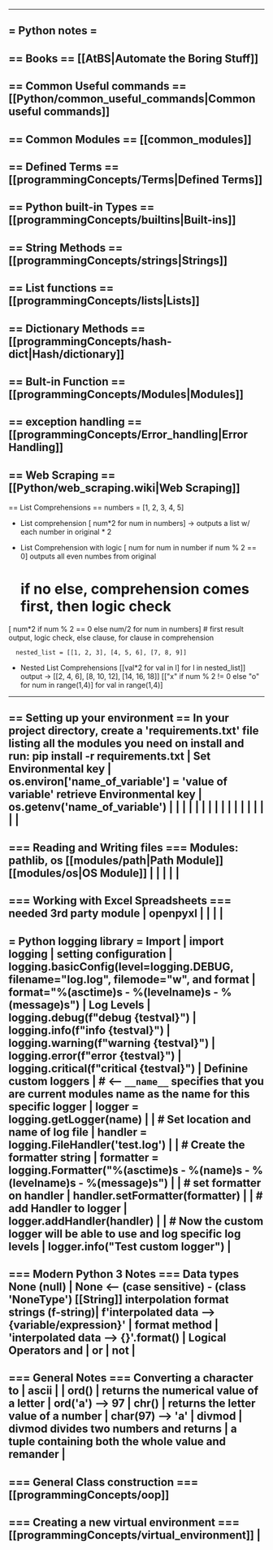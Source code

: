 --------------------------------------------------------------------------------
= Python notes =
--------------------------------------------------------------------------------
== Books ==
  [[AtBS|Automate the Boring Stuff]]
--------------------------------------------------------------------------------
== Common Useful commands ==
  [[Python/common_useful_commands|Common useful commands]]
--------------------------------------------------------------------------------
== Common Modules ==
  [[common_modules]]
--------------------------------------------------------------------------------
== Defined Terms ==
  [[programmingConcepts/Terms|Defined Terms]]
--------------------------------------------------------------------------------
== Python built-in Types ==
  [[programmingConcepts/builtins|Built-ins]]
--------------------------------------------------------------------------------
== String Methods ==
  [[programmingConcepts/strings|Strings]]
--------------------------------------------------------------------------------
== List functions ==
  [[programmingConcepts/lists|Lists]]
--------------------------------------------------------------------------------
== Dictionary Methods ==
  [[programmingConcepts/hash-dict|Hash/dictionary]]
--------------------------------------------------------------------------------
== Bult-in Function ==
  [[programmingConcepts/Modules|Modules]]
--------------------------------------------------------------------------------
== exception handling ==
  [[programmingConcepts/Error_handling|Error Handling]]
--------------------------------------------------------------------------------
== Web Scraping ==
  [[Python/web_scraping.wiki|Web Scraping]]
--------------------------------------------------------------------------------
== List Comprehensions ==
  numbers = [1, 2, 3, 4, 5]
  * List comprehension
  [ num*2 for num in numbers] -> outputs a list w/ each number in original * 2

  * List Comprehension with logic
  [ num for num in number if num % 2 == 0] outputs all even numbes from original
    # if no else, comprehension comes first, then logic check

  [ num*2 if num % 2 == 0 else num/2 for num in numbers]
    # first result output, logic check, else clause, for clause in comprehension

`  nested_list = [[1, 2, 3], [4, 5, 6], [7, 8, 9]]`
  * Nested List Comprehensions
  [[val*2 for val in l] for l in nested_list]] output ->
    [[2, 4, 6], [8, 10, 12], [14, 16, 18]]
  [["x" if num % 2 != 0 else "o" for num in range(1,4)] for val in range(1,4)]
--------------------------------------------------------------------------------
== Setting up your environment ==
In your project directory, create a 'requirements.txt' file listing
all the modules you need on install and run:
    pip install -r requirements.txt
                             |
  Set Environmental key      | os.environ['name_of_variable'] = 'value of variable'
  retrieve Environmental key | os.getenv('name_of_variable')
                             |
                             |
                             |
                             |
                             |
                             |
                             |
                             |
                             |
                             |
                             |
                             |
                             |
                             |
                             |
                             |
                             |
--------------------------------------------------------------------------------
=== Reading and Writing files ===
Modules: pathlib, os
[[modules/path|Path Module]]
[[modules/os|OS Module]]
                             |
                             |
                             |
                             |
                             |
--------------------------------------------------------------------------------
=== Working with Excel Spreadsheets ===
  needed 3rd party module    | openpyxl
                             |
                             |
                             |
                             |
--------------------------------------------------------------------------------
= Python logging library =
  Import                     | import logging
                             |
  setting configuration      | logging.basicConfig(level=logging.DEBUG, filename="log.log", filemode="w",
  and format                 |                     format="%(asctime)s - %(levelname)s - %(message)s")
                             |
  Log Levels                 | logging.debug(f"debug {testval}")
                             | logging.info(f"info {testval}")
                             | logging.warning(f"warning {testval}")
                             | logging.error(f"error {testval}")
                             | logging.critical(f"critical {testval}")
                             |
  Definine custom loggers    | # <-- `__name__` specifies that you are current modules name as the name for this specific logger
                             | logger = logging.getLogger(__name__)
                             |
                             | # Set location and name of log file
                             | handler = logging.FileHandler('test.log')
                             |
                             | # Create the formatter string
                             | formatter = logging.Formatter("%(asctime)s - %(name)s - %(levelname)s - %(message)s")
                             |
                             | # set formatter on handler
                             | handler.setFormatter(formatter)
                             |
                             | # add Handler to logger
                             | logger.addHandler(handler)
                             |
                             | # Now the custom logger will be able to use and log specific log levels
                             | logger.info("Test custom logger")
                             |
--------------------------------------------------------------------------------
=== Modern Python 3 Notes ===
  Data types
    None (null)              | None  <-- (case sensitive) - (class 'NoneType')
  [[String]] interpolation
    format strings (f-string)| f'interpolated data --> {variable/expression}'
                             |
    format method            | 'interpolated data --> {}'.format(<value>)
                             |
  Logical Operators
    and                      |
    or                       |
    not                      |
--------------------------------------------------------------------------------
=== General Notes ===
  Converting a character to  |
  ascii                      |
                             |
  ord()                      | returns the numerical value of a letter
                             | ord('a') --> 97
                             |
  chr()                      | returns the letter value of a number
                             | char(97) --> 'a'
                             |
  divmod                     | divmod divides two numbers and returns
                             | a tuple containing both the whole value and remander
                             |
--------------------------------------------------------------------------------
=== General Class construction ===
  [[programmingConcepts/oop]]
--------------------------------------------------------------------------------
=== Creating a new virtual environment ===
  [[programmingConcepts/virtual_environment]]
                             |
--------------------------------------------------------------------------------

